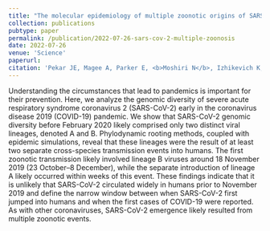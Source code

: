 ```yaml
---
title: "The molecular epidemiology of multiple zoonotic origins of SARS-CoV-2"
collection: publications
pubtype: paper
permalink: /publication/2022-07-26-sars-cov-2-multiple-zoonosis
date: 2022-07-26
venue: 'Science'
paperurl: 
citation: 'Pekar JE, Magee A, Parker E, <b>Moshiri N</b>, Izhikevich K, Havens JL, Gangavarapu K, Malpica Serrano LM, Crits-Christoph A, Matteson NL, Zeller M, Levy JI, Wang JC, Hughes S, Lee J, Park H, Park MS, Ching Zi Yan K, Tzer Pin Lin R, Mat Isa MN, Muhammad Noor Y, Vasylyeva TI, Garry RF, Holmes EC, Rambaut A, Suchard MA, Andersen KG, Worobey M, Wertheim JO (2022). "The molecular epidemiology of multiple zoonotic origins of SARS-CoV-2." <i>Science</i>. 377(6609):960–966. <a href="https://doi.org/10.1126/science.abp8337" target="_blank">doi:10.1126/science.abp8337</a>'
---
```

Understanding the circumstances that lead to pandemics is important for their prevention. Here, we analyze the genomic diversity of severe acute respiratory syndrome coronavirus 2 (SARS-CoV-2) early in the coronavirus disease 2019 (COVID-19) pandemic. We show that SARS-CoV-2 genomic diversity before February 2020 likely comprised only two distinct viral lineages, denoted A and B. Phylodynamic rooting methods, coupled with epidemic simulations, reveal that these lineages were the result of at least two separate cross-species transmission events into humans. The first zoonotic transmission likely involved lineage B viruses around 18 November 2019 (23 October–8 December), while the separate introduction of lineage A likely occurred within weeks of this event. These findings indicate that it is unlikely that SARS-CoV-2 circulated widely in humans prior to November 2019 and define the narrow window between when SARS-CoV-2 first jumped into humans and when the first cases of COVID-19 were reported. As with other coronaviruses, SARS-CoV-2 emergence likely resulted from multiple zoonotic events.
